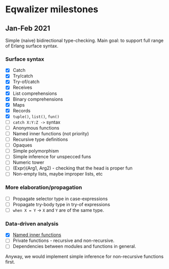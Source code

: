# Eqwalizer milestones

## Jan-Feb 2021

Simple (naive) bidirectional type-checking. Main goal: to support full range of
Erlang surface syntax.

### Surface syntax

- [x] Catch
- [x] Try/catch
- [x] Try-of/catch
- [x] Receives
- [x] List comprehensions
- [x] Binary comprehensions
- [x] Maps
- [x] Records
- [x] `tuple()`, `list()`, `fun()`
- [ ] `catch X:Y:Z ->` syntax
- [ ] Anonymous functions
- [ ] Named inner functions (not priority)
- [ ] Recursive type definitions
- [ ] Opaques
- [ ] Simple polymorphism
- [ ] Simple inference for unspecced funs
- [ ] Numeric tower
- [ ] (Expr)(Arg1, Arg2) - checking that the head is proper fun
- [ ] Non-empty lists, maybe improper lists, etc

### More elaboration/propagation

- [ ] Propagate selector type in case-expressions
- [ ] Propagate try-body type in try-of expressions
- [ ] `when X = Y` -> `X` and `Y` are of the same type.

### Data-driven analysis

- [x] [Named inner functions](https://fb.workplace.com/groups/typederlang/permalink/268350134631822) 
- [ ] Private functions - recursive and non-recursive.
- [ ] Dependencies between modules and functions in general.

Anyway, we would implement simple inference for non-recursive functions first.
